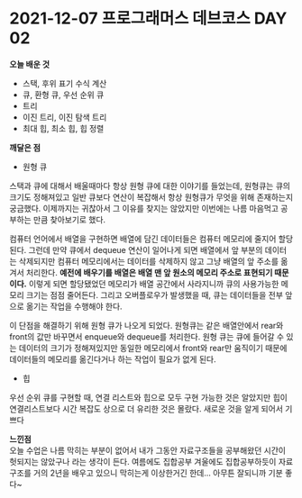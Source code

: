 # 2021-12-07 프로그래머스 데브코스 DAY 02

**오늘 배운 것**

-   스택, 후위 표기 수식 계산
-   큐, 환형 큐, 우선 순위 큐
-   트리
-   이진 트리, 이진 탐색 트리
-   최대 힙, 최소 힙, 힙 정렬

**깨달은 점**

-   원형 큐

스택과 큐에 대해서 배울때마다 항상 원형 큐에 대한 이야기를 들었는데, 원형큐는 큐의 크기도 정해져있고 일반 큐보다 연산이 복잡해서 항상 원형큐가 무엇을 위해 존재하는지 궁금했다. 이제까지는 귀찮아서 그 이유를 찾지는 않았지만 이번에는 나름 마음먹고 공부하는 만큼 찾아보기로 했다.

컴퓨터 언어에서 배열을 구현하면 배열에 담긴 데이터들은 컴퓨터 메모리에 줄지어 할당된다. 그런데 만약 큐에서 dequeue 연산이 일어나게 되면 배열에서 앞 부분의 데이터는 삭제되지만 컴퓨터 메모리에서는 데이터를 삭제하지 않고 그냥 배열의 앞 주소를 옮겨서 처리한다. **예전에 배우기를 배열은 배열 맨 앞 원소의 메모리 주소로 표현되기 때문이다.** 이렇게 되면 할당됐었던 메모리가 배열 공간에서 사라지니까 큐의 사용가능한 메모리 크기는 점점 줄어든다. 그리고 오버플로우가 발생했을 때, 큐는 데이터들을 전부 앞으로 옮기는 작업을 수행해야 한다.

이 단점을 해결하기 위해 원형 큐가 나오게 되었다. 원형큐는 같은 배열안에서 rear와 front의 값만 바꾸면서 enqueue와 dequeue를 처리한다. 원형 큐는 큐에 들어갈 수 있는 데이터의 크기가 정해져있지만 동일한 메모리에서 front와 rear만 움직이기 때문에 데이터들의 메모리를 옮긴다거나 하는 작업이 필요가 없게 된다.

-   힙

우선 순위 큐를 구현할 때, 연결 리스트와 힙으로 모두 구현 가능한 것은 알았지만 힙이 연결리스트보다 시간 복잡도 상으로 더 유리한 것은 몰랐다. 새로운 것을 알게 되어서 기쁘다

**느낀점**  
오늘 수업은 나름 막히는 부분이 없어서 내가 그동안 자료구조들을 공부해왔던 시간이 헛되지는 않았구나 라는 생각이 든다. 여름에도 집합공부 겨울에도 집합공부하듯이 자료구조를 거의 2년을 배우고 있으니 막히는게 이상한거긴 한데... 아무튼 잘되니까 기분 좋다~
